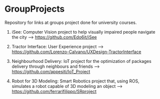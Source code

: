 # GroupProjects

Repository for links at groups project done for university courses.


1. iSee: Computer Vision project to help visually impaired people navigate the city --> https://github.com/Edo6it/iSee


2. Tractor Interface: User Experience project --> https://github.com/Lorenzo-Calvano/UXDesign-TractorInterface


3. Neighbourhood Delivery: IoT project for the optimization of packages delivery through neighbours and friends --> https://github.com/appesiti/IoT_Project


4. Robot for 3D Modeling: Smart Robotics project that, using ROS, simulates a robot capable of 3D modeling an object --> https://github.com/ferrarifilippo/SRproject

